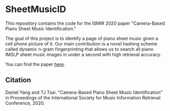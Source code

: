 # SheetMusicID

This repository contains the code for the ISMIR 2020 paper "Camera-Based Piano Sheet Music Identification."

The goal of this project is to identify a page of piano sheet music given a cell phone picture of it.  Our main contribution is a novel hashing scheme called dynamic n-gram fingerprinting that allows us to search all piano IMSLP sheet music images in under a second with high retrieval accuracy.

You can find the paper [here](http://pages.hmc.edu/ttsai/assets/SheetMusicID_ismir2020.pdf).

## Citation

Daniel Yang and TJ Tsai. "Camera-Based Piano Sheet Music Identification" in Proceedings of the International Society for Music Information Retrieval Conference, 2020.
